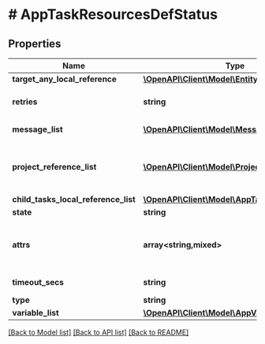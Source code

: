# # AppTaskResourcesDefStatus

## Properties

Name | Type | Description | Notes
------------ | ------------- | ------------- | -------------
**target_any_local_reference** | [**\OpenAPI\Client\Model\EntityReference**](EntityReference.md) |  | [optional]
**retries** | **string** | Number of retries for the task. | [optional]
**message_list** | [**\OpenAPI\Client\Model\MessageResource[]**](MessageResource.md) | Message list. |
**project_reference_list** | [**\OpenAPI\Client\Model\ProjectReference[]**](ProjectReference.md) | The projects this task has been assigned to | [optional]
**child_tasks_local_reference_list** | [**\OpenAPI\Client\Model\AppTaskReference[]**](AppTaskReference.md) |  | [optional]
**state** | **string** |  |
**attrs** | **array<string,mixed>** | Task attrs for application of type object. | [optional]
**timeout_secs** | **string** | task timeout. | [optional]
**type** | **string** |  |
**variable_list** | [**\OpenAPI\Client\Model\AppVariableResponse[]**](AppVariableResponse.md) |  | [optional]

[[Back to Model list]](../../README.md#models) [[Back to API list]](../../README.md#endpoints) [[Back to README]](../../README.md)
